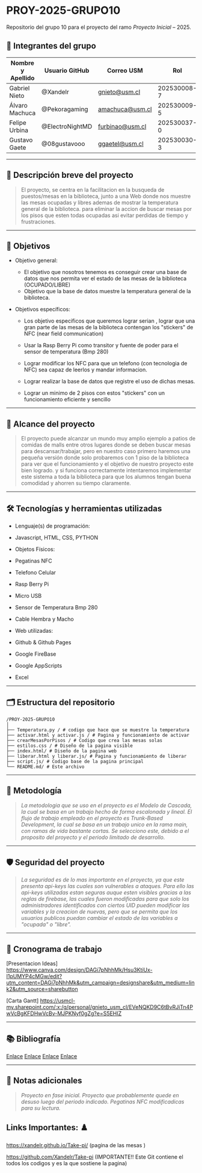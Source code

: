 # PROY-2025-GRUPO10

Repositorio del grupo 10 para el proyecto del ramo *Proyecto Inicial* – 2025.

## 👥 Integrantes del grupo

| Nombre y Apellido | Usuario GitHub | Correo USM               | Rol          |
| ----------------- | -------------- | ------------------------ | ------------ |
| Gabriel   Nieto   | @Xandelr       | gnieto@usm.cl            | 202530008-7  |
| Álvaro    Machuca | @Pekoragaming  | amachuca@usm.cl          | 202530009-5  |
| Felipe    Urbina  | @ElectroNightMD| furbinao@usm.cl          | 202530037-0  |
| Gustavo   Gaete   | @08gustavooo   | ggaetel@usm.cl           | 202530030-3  |

---

## 📝 Descripción breve del proyecto
> El proyecto, se centra en la facilitacion en la busqueda de puestos/mesas en la biblioteca, junto a una Web donde nos muestre las mesas ocupadas y libres ademas de mostrar la temperatura general de la biblioteca. para eliminar la accion de buscar mesas por los pisos que esten todas ocupadas asi evitar perdidas de tiempo y frustraciones.
---

## 🎯 Objetivos

- Objetivo general:
  - El objetivo que nosotros tenemos es conseguir crear una base de datos que nos permita ver el estado de las mesas de la biblioteca (OCUPADO/LIBRE)
  - Objetivo que la base de datos muestre la temperatura general de la biblioteca.
  
- Objetivos específicos:
  - Los objetivo especificos que queremos lograr serian , lograr que una gran parte de las mesas de la biblioteca contengan los "stickers" de NFC (near field communication)

  - Usar la Rasp Berry Pi como transitor y fuente de poder para el sensor de temperatura (Bmp 280) 

  - Lograr modificar los NFC para que un telefono (con tecnologia de NFC) sea capaz de leerlos y mandar informacion.

  - Lograr realizar la base de datos que registre el uso de dichas mesas.

  - Lograr un minimo de 2 pisos con estos "stickers" con un funcionamiento eficiente y sencillo
---

## 🧩 Alcance del proyecto

> El proyecto puede alcanzar un mundo muy amplio ejemplo a patios de comidas de malls entre otros lugares donde se deben buscar mesas para descansar/trabajar, pero en nuestro caso primero haremos una pequeña versión donde solo probaremos con 1 piso de la biblioteca para ver que el funcionamiento y el objetivo de nuestro proyecto este bien logrado. y si funciona correctamente intentaremos implementar este sistema a toda la biblioteca para que los alumnos tengan buena comodidad y ahorren su tiempo claramente.

---

## 🛠️ Tecnologías y herramientas utilizadas

- Lenguaje(s) de programación:
- Javascript, HTML, CSS, PYTHON

- Objetos Físicos:
- Pegatinas NFC
- Telefono Celular
- Rasp Berry Pi
- Micro USB
- Sensor de Temperatura Bmp 280
- Cable Hembra y Macho

- Web utilizadas:
- Github & Github Pages
- Google FireBase
- Google AppScripts
- Excel

---

## 🗂️ Estructura del repositorio

```
/PROY-2025-GRUPO10
│
├── Temperatura.py / # codigo que hace que se muestre la temperatura
├── activar.html y activar.js / # Pagina y funcionamiento de activar
├── crearMesasPorPisos / # Codigo que crea las mesas solas
├── estilos.css / # Diseño de la pagina visible
├── index.html/ # Diseño de la pagina web
├── liberar.html y liberar.js/ # Pagina y funcionamiento de liberar
├── script.js/ # Codigo base de la pagina principal
└── README.md/ # Este archivo
```

---

## 🧪 Metodología

> *La metodologia que se uso en el proyecto es el Modelo de Cascada, la cual se basa en un trabajo hecho de forma escalonada y lineal. El flujo de trabajo empleado en el proyecto es Trunk-Based Development, la cual se basa en un trabajo unico en la rama main, con ramas de vida bastante cortas. Se selecciono este, debido a el proposito del proyecto y el periodo limitado de desarrollo.*

---

## 🛡️ Seguridad del proyecto

> *La seguridad es de lo mas importante en el proyecto, ya que este presenta api-keys las cuales son vulnerables a ataques. Para ello las api-keys utilizadas estan seguras auque esten visibles gracias a las reglas de firebase, las cuales fueron modificadas para que solo los administradores identificados con ciertos UID pueden modificar las variables y la creacion de nuevas, pero que se permita que los usuarios publicos puedan cambiar el estado de las variables a "ocupada" o "libre".*

---

## 📅 Cronograma de trabajo

[Presentacion Ideas] https://www.canva.com/design/DAGi7pNhhMk/Hsu3KtiUx-I1pUMYP4cMGw/edit?utm_content=DAGi7pNhhMk&utm_campaign=designshare&utm_medium=link2&utm_source=sharebutton  

[Carta Gantt] https://usmcl-my.sharepoint.com/:x:/g/personal/gnieto_usm_cl/EVeNQKD9C6tBvRJiTn4PwVcBgKFDHwVcBv-MJPKNyf0gZg?e=S5EHIZ 

---

## 📚 Bibliografía

[Enlace](https://github.com/ensarbooks/guides)
[Enlace](https://www.reddit.com/r/FlutterFlow/comments/1j60jua/i_just_realized_something_that_could_bankrupt/?utm_source=chatgpt.com)
[Enlace](https://www.youtube.com/watch?v=d4leg9WwS8M)
[Enlace](https://www.reddit.com/r/github/comments/ercxpd/how_to_set_up_a_website_with_github_pages/)

---

## 📌 Notas adicionales

> *Proyecto en fase inicial. Proyecto que probablemente quede en desuso luego del periodo indicado. Pegatinas NFC modificadicas para su lectura.*

## Links Importantes: ♟️

https://xandelr.github.io/Take-pi/
(pagina de las mesas )

https://github.com/Xandelr/Take-pi
(IMPORTANTE!! Este Git contiene el todos los codigos y es la que sostiene la pagina)
